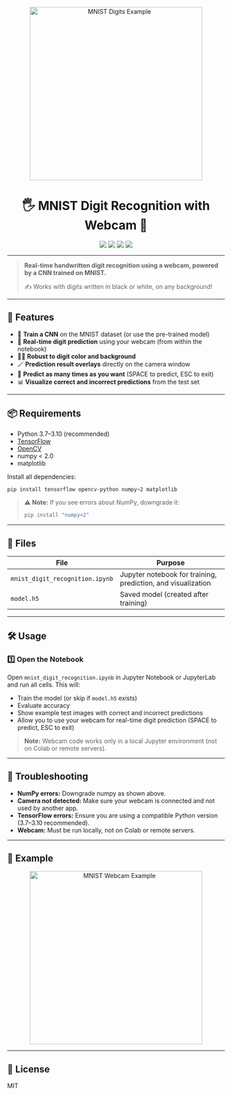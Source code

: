 <p align="center">
  <img src="https://upload.wikimedia.org/wikipedia/commons/2/27/MnistExamples.png" width="400" alt="MNIST Digits Example"/>
</p>

<h1 align="center">🖐️ MNIST Digit Recognition with Webcam 🎥</h1>

<p align="center">
  <a href="https://www.python.org/"><img src="https://img.shields.io/badge/python-3.7--3.10-blue?logo=python"/></a>
  <a href="https://www.tensorflow.org/"><img src="https://img.shields.io/badge/TensorFlow-2.x-orange?logo=tensorflow"/></a>
  <a href="https://opencv.org/"><img src="https://img.shields.io/badge/OpenCV-4.x-green?logo=opencv"/></a>
  <a href="LICENSE"><img src="https://img.shields.io/badge/License-MIT-yellow.svg"/></a>
</p>

---

> **Real-time handwritten digit recognition using a webcam, powered by a CNN trained on MNIST.**
> 
> ✍️ Works with digits written in black or white, on any background!

---

## 🚀 Features

- 🧠 **Train a CNN** on the MNIST dataset (or use the pre-trained model)
- 🎥 **Real-time digit prediction** using your webcam (from within the notebook)
- 🖤🤍 **Robust to digit color and background**
- 🪄 **Prediction result overlays** directly on the camera window
- 🔁 **Predict as many times as you want** (SPACE to predict, ESC to exit)
- 📊 **Visualize correct and incorrect predictions** from the test set

---

## 📦 Requirements

- Python 3.7–3.10 (recommended)
- [TensorFlow](https://www.tensorflow.org/)
- [OpenCV](https://opencv.org/)
- numpy < 2.0
- matplotlib

Install all dependencies:
```sh
pip install tensorflow opencv-python numpy<2 matplotlib
```

> **⚠️ Note:** If you see errors about NumPy, downgrade it:
> ```sh
> pip install "numpy<2"
> ```

---

## 📁 Files

| File                          | Purpose                                             |
|-------------------------------|-----------------------------------------------------|
| `mnist_digit_recognition.ipynb` | Jupyter notebook for training, prediction, and visualization |
| `model.h5`                    | Saved model (created after training)                |

---

## 🛠️ Usage

### 1️⃣ Open the Notebook
Open `mnist_digit_recognition.ipynb` in Jupyter Notebook or JupyterLab and run all cells. This will:
- Train the model (or skip if `model.h5` exists)
- Evaluate accuracy
- Show example test images with correct and incorrect predictions
- Allow you to use your webcam for real-time digit prediction (SPACE to predict, ESC to exit)

> **Note:** Webcam code works only in a local Jupyter environment (not on Colab or remote servers).

---

## 🧩 Troubleshooting

- **NumPy errors:** Downgrade numpy as shown above.
- **Camera not detected:** Make sure your webcam is connected and not used by another app.
- **TensorFlow errors:** Ensure you are using a compatible Python version (3.7–3.10 recommended).
- **Webcam:** Must be run locally, not on Colab or remote servers.

---

## 📸 Example

<p align="center">
  <img src="https://raw.githubusercontent.com/hsjeong5/MNIST-for-Numpy/master/mnist.png" width="400" alt="MNIST Webcam Example"/>
</p>

---

## 📄 License

MIT 